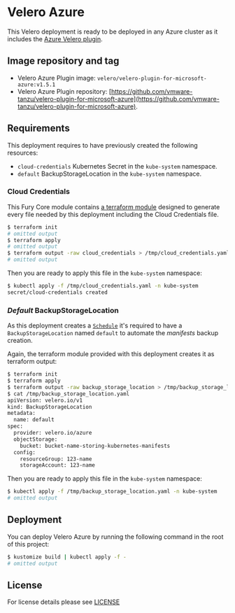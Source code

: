 # Velero Azure

This Velero deployment is ready to be deployed in any Azure cluster as it includes the
[Azure Velero plugin](https://github.com/vmware-tanzu/velero-plugin-for-microsoft-azure/tree/v1.5.1).

## Image repository and tag

- Velero Azure Plugin image: `velero/velero-plugin-for-microsoft-azure:v1.5.1`
- Velero Azure Plugin repository:
[https://github.com/vmware-tanzu/velero-plugin-for-microsoft-azure](https://github.com/vmware-tanzu/velero-plugin-for-microsoft-azure).


## Requirements

This deployment requires to have previously created the following resources:

- `cloud-credentials` Kubernetes Secret in the `kube-system` namespace.
- `default` BackupStorageLocation in the `kube-system` namespace.


### Cloud Credentials

This Fury Core module contains [a terraform module](../../../modules/azure-velero) designed to generate every file needed
by this deployment including the Cloud Credentials file.

```bash
$ terraform init
# omitted output
$ terraform apply
# omitted output
$ terraform output -raw cloud_credentials > /tmp/cloud_credentials.yaml
# omitted output
```

Then you are ready to apply this file in the `kube-system` namespace:

```bash
$ kubectl apply -f /tmp/cloud_credentials.yaml -n kube-system
secret/cloud-credentials created
```


### *Default* BackupStorageLocation

As this deployment creates a [`Schedule`](../velero-base/schedule.yaml) it's required to have a `BackupStorageLocation`
named `default` to automate the *manifests* backup creation.

Again, the terraform module provided with this deployment creates it as terraform output:

```bash
$ terraform init
$ terraform apply
$ terraform output -raw backup_storage_location > /tmp/backup_storage_location.yaml
$ cat /tmp/backup_storage_location.yaml
apiVersion: velero.io/v1
kind: BackupStorageLocation
metadata:
  name: default
spec:
  provider: velero.io/azure
  objectStorage:
    bucket: bucket-name-storing-kubernetes-manifests
  config:
    resourceGroup: 123-name
    storageAccount: 123-name
```

Then you are ready to apply this file in the `kube-system` namespace:

```bash
$ kubectl apply -f /tmp/backup_storage_location.yaml -n kube-system
# omitted output
```

## Deployment

You can deploy Velero Azure by running the following command in the root of this project:

```bash
$ kustomize build | kubectl apply -f -
# omitted output
```

## License

For license details please see [LICENSE](../../../LICENSE)
